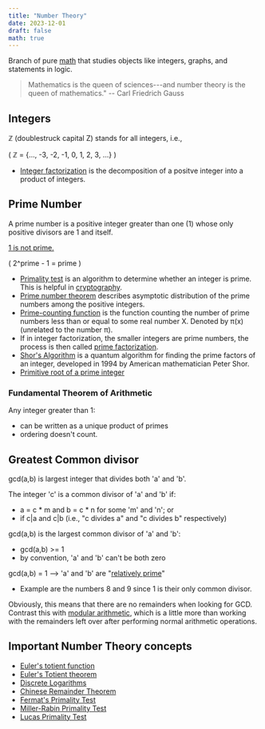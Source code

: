 ```yaml
---
title: "Number Theory"
date: 2023-12-01
draft: false
math: true
---
```


Branch of pure [math](/math) that studies objects like integers, graphs, and
statements in logic.

> Mathematics is the queen of sciences---and number theory is the queen
> of mathematics."
> -- Carl Friedrich Gauss

## Integers

ℤ (doublestruck capital Z) stands for all integers, i.e.,

\( ℤ = {..., -3, -2, -1, 0, 1, 2, 3, ...} \)

- [Integer factorization](https://en.wikipedia.org/wiki/Integer_factorization) is the decomposition of a positve integer into a product of integers.

## Prime Number

A prime number is a positive integer greater than one (1) whose only
positive divisors are 1 and itself.

[1 is not prime.](https://www.youtube.com/watch?v=IQofiPqhJ_s)

\( 2^prime - 1 = prime \)

- [Primality test](https://en.wikipedia.org/wiki/Primality_test) is an algorithm to determine whether an integer is prime. This is helpful in [cryptography](/cryptography).
- [Prime number theorem](https://en.wikipedia.org/wiki/Prime_number_theorem) describes asymptotic distribution of the prime
  numbers among the positive integers.
- [Prime-counting function](https://en.wikipedia.org/wiki/Prime-counting_function) is the function counting the number of prime
  numbers less than or equal to some real number X. Denoted by  π(x)
  (unrelated to the number π).
- If in integer factorization, the smaller integers are prime numbers,
  the process is then called [prime factorization](/prime-factorization).
- [Shor's Algorithm](https://en.wikipedia.org/wiki/Shor's_algorithm) is
  a quantum algorithm for finding the prime factors of an integer,
  developed in 1994 by American mathematician Peter Shor.
- [Primitive root of a prime integer](/primitive-root)

### Fundamental Theorem of Arithmetic

Any integer greater than 1:
- can be written as a unique product of primes
- ordering doesn't count.

## Greatest Common divisor

gcd(a,b) is largest integer that divides both 'a' and 'b'.

The integer 'c' is a common divisor of 'a' and 'b' if:
- a = c * m and b = c * n for some 'm' and 'n'; or
- if c|a and c|b (i.e., "c divides a" and "c divides b" respectively)

gcd(a,b) is the largest common divisor of 'a' and 'b':
- gcd(a,b) >= 1
- by convention, 'a' and 'b' can't be both zero

gcd(a,b) = 1 --> 'a' and 'b' are "[relatively prime](https://en.wikipedia.org/wiki/Coprime_integers)"
- Example are the numbers 8 and 9 since 1 is their only common divisor.

Obviously, this means that there are no remainders when looking for GCD.
Contrast this with [modular arithmetic](/modular-arithmetic), which is a
little more than working with the remainders left over after performing
normal arithmetic operations.

## Important Number Theory concepts

- [Euler's totient function](/euler-totient-function)
- [Euler's Totient theorem](/euler-totient-theorem)
- [Discrete Logarithms](/discrete-logarithms)
- [Chinese Remainder Theorem](/crt)
- [Fermat's Primality Test](/fermat-primality-test)
- [Miller-Rabin Primality Test](https://en.wikipedia.org/wiki/Miller%E2%80%93Rabin_primality_test)
- [Lucas Primality Test](https://en.wikipedia.org/wiki/Lucas_primality_test)
